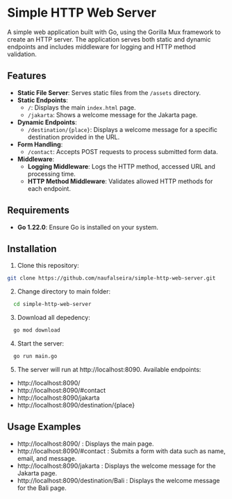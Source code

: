 # Simple HTTP Web Server

A simple web application built with Go, using the Gorilla Mux framework to create an HTTP server. The application serves both static and dynamic endpoints and includes middleware for logging and HTTP method validation.

## Features

- **Static File Server**: Serves static files from the `/assets` directory.
- **Static Endpoints**:
  - `/`: Displays the main `index.html` page.
  - `/jakarta`: Shows a welcome message for the Jakarta page.
- **Dynamic Endpoints**:
  - `/destination/{place}`: Displays a welcome message for a specific destination provided in the URL.
- **Form Handling**:
  - `/contact`: Accepts POST requests to process submitted form data.
- **Middleware**:
  - **Logging Middleware**: Logs the HTTP method, accessed URL and processing time.
  - **HTTP Method Middleware**: Validates allowed HTTP methods for each endpoint.

## Requirements

- **Go 1.22.0**: Ensure Go is installed on your system.

## Installation

1. Clone this repository:
  ```bash
  git clone https://github.com/naufalseira/simple-http-web-server.git
  ```
2. Change directory to main folder:
```bash
  cd simple-http-web-server
  ```
3. Download all depedency:
```bash
  go mod download
  ```
4. Start the server:
```bash
  go run main.go
  ```
5. The server will run at http://localhost:8090. Available endpoints:
- http://localhost:8090/
- http://localhost:8090/#contact
- http://localhost:8090/jakarta
- http://localhost:8090/destination/{place}

## Usage Examples
- http://localhost:8090/ : Displays the main page.
- http://localhost:8090/#contact : Submits a form with data such as name, email, and message.
- http://localhost:8090/jakarta : Displays the welcome message for the Jakarta page.
- http://localhost:8090/destination/Bali : Displays the welcome message for the Bali page.